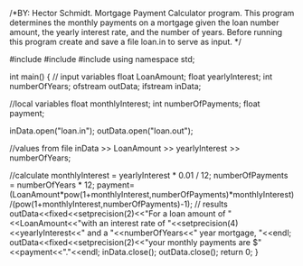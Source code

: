 /*BY:  Hector Schmidt.
Mortgage Payment Calculator program. This program
determines the monthly payments on a mortgage given
the loan number amount, the yearly interest rate, and
the number of years.
Before running this program create and save a file
loan.in to serve as input. */

#include <fstream>
#include <cmath>
#include <iomanip>
using namespace std;

int main()
{
    // input variables
float LoanAmount;
float yearlyInterest;
int numberOfYears;
ofstream outData;
ifstream inData;

//local variables
float monthlyInterest;
int numberOfPayments;
float payment;

inData.open("loan.in");
outData.open("loan.out");

//values from file
inData >> LoanAmount >> yearlyInterest >> numberOfYears;

//calculate
monthlyInterest = yearlyInterest * 0.01 / 12;
numberOfPayments = numberOfYears * 12;
payment=(LoanAmount*pow(1+monthlyInterest,numberOfPayments)*monthlyInterest)/(pow(1+monthlyInterest,numberOfPayments)-1);
// results
outData<<fixed<<setprecision(2)<<"For a loan amount of "<<LoanAmount<<"with an interest rate of "<<setprecision(4)<<yearlyInterest<<" and a "<<numberOfYears<<" year mortgage, "<<endl;
outData<<fixed<<setprecision(2)<<"your monthly payments are $"<<payment<<"."<<endl;
inData.close();
outData.close();
return 0;
}

